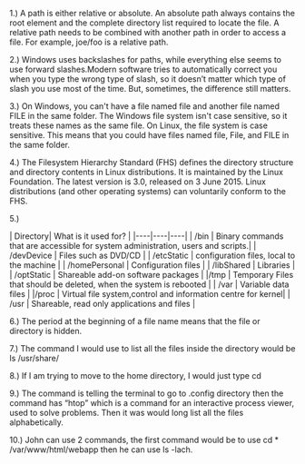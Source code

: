 1.) A path is either relative or absolute. An absolute path always contains the root element and the complete directory list required to locate the file. A relative path needs to be combined with another path in order to access a file. For example, joe/foo is a relative path.

2.) Windows uses backslashes for paths, while everything else seems to use forward slashes.Modern software tries to automatically correct you when you type the wrong type of slash, so it doesn’t matter which type of slash you use most of the time. But, sometimes, the difference still matters.

3.) On Windows, you can't have a file named file and another file named FILE in the same folder. The Windows file system isn't case sensitive, so it treats these names as the same file. On Linux, the file system is case sensitive. This means that you could have files named file, File, and FILE in the same folder.

4.) The Filesystem Hierarchy Standard (FHS) defines the directory structure and directory contents in Linux distributions. It is maintained by the Linux Foundation. The latest version is 3.0, released on 3 June 2015. Linux distributions (and other operating systems) can voluntarily conform to the FHS. 

5.) 

| Directory| What is it used for? |
|----|----|----|
| /bin | Binary commands that are accessible for system administration, users and scripts.|
| /devDevice | Files such as DVD/CD |
| /etcStatic | configuration files, local to the machine |
| /homePersonal | Configuration files |
| /libShared | Libraries | 
| /optStatic | Shareable add-on software packages |
|/tmp | Temporary Files that should be deleted, when the system is rebooted |
| /var | Variable data files |
|/proc | Virtual file system,control and information centre for kernel|
| /usr | Shareable, read only applications and files | 

6.) The period at the beginning of a file name means that the file or directory is hidden. 

7.) The command I would use to list all the files inside the directory would be ls /usr/share/

8.)  If I am trying to move to the home directory, I would just type cd 

9.)  The command is telling the terminal to go to .config directory then the command has “htop” which is a command for an interactive process viewer, used to solve problems. Then it was would long list all the files alphabetically. 

10.) John can use 2 commands, the first command would be to use cd  * /var/www/html/webapp then he can use ls -lach. 